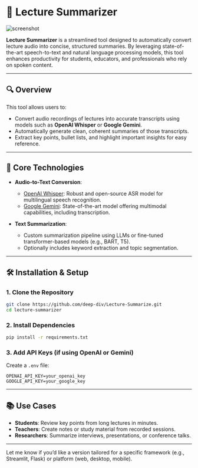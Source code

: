 # 📘 Lecture Summarizer

![screenshot](https://github.com/user-attachments/assets/35abd353-680d-4b1f-96f6-152bb7b6c75a)

**Lecture Summarizer** is a streamlined tool designed to automatically convert lecture audio into concise, structured summaries. By leveraging state-of-the-art speech-to-text and natural language processing models, this tool enhances productivity for students, educators, and professionals who rely on spoken content.

---

## 🔍 Overview 

This tool allows users to:

* Convert audio recordings of lectures into accurate transcripts using models such as **OpenAI Whisper** or **Google Gemini**.
* Automatically generate clean, coherent summaries of those transcripts.
* Extract key points, bullet lists, and highlight important insights for easy reference.

---

## 🧠 Core Technologies

* **Audio-to-Text Conversion**:

  * [OpenAI Whisper](https://openai.com/research/whisper): Robust and open-source ASR model for multilingual speech recognition.
  * [Google Gemini](https://deepmind.google/technologies/gemini/): State-of-the-art model offering multimodal capabilities, including transcription.

* **Text Summarization**:

  * Custom summarization pipeline using LLMs or fine-tuned transformer-based models (e.g., BART, T5).
  * Optionally includes keyword extraction and topic segmentation.

---

## 🛠️ Installation & Setup

### 1. Clone the Repository

```bash
git clone https://github.com/deep-div/Lecture-Summarize.git
cd lecture-summarizer
```

### 2. Install Dependencies

```bash
pip install -r requirements.txt
```

### 3. Add API Keys (if using OpenAI or Gemini)

Create a `.env` file:

```
OPENAI_API_KEY=your_openai_key
GOOGLE_API_KEY=your_google_key
```

---

## 📚 Use Cases

* **Students**: Review key points from long lectures in minutes.
* **Teachers**: Create notes or study material from recorded sessions.
* **Researchers**: Summarize interviews, presentations, or conference talks.

---



Let me know if you’d like a version tailored for a specific framework (e.g., Streamlit, Flask) or platform (web, desktop, mobile).





